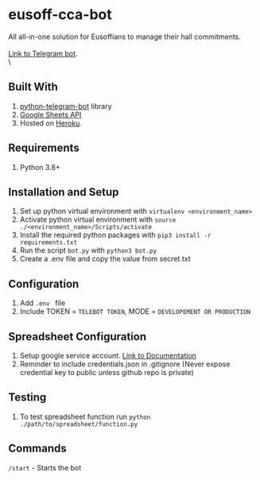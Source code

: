 # eusoff-cca-bot
All all-in-one solution for Eusoffians to manage their hall commitments.\
\
[Link to Telegram bot](t.me/EusoffCCA_Bot).\
\
## Built With
1. [python-telegram-bot](https://github.com/python-telegram-bot/python-telegram-bot) library 
2. [Google Sheets API](https://docs.gspread.org/en/latest/index.html)
3. Hosted on [Heroku](https://dashboard.heroku.com/apps).

## Requirements
1. Python 3.8+
## Installation and Setup
1. Set up python virtual environment with `virtualenv <environment_name>`
2. Activate python virtual environment with `source ./<environment_name>/Scripts/activate`
3. Install the required python packages with `pip3 install -r requirements.txt`
4. Run the script `bot.py` with `python3 bot.py`
5. Create a .env file and copy the value from secret.txt

## Configuration
1. Add `.env ` file
2. Include TOKEN = `TELEBOT TOKEN`, MODE = `DEVELOPEMENT OR PRODUCTION`

## Spreadsheet Configuration
1. Setup google service account. [Link to Documentation](https://docs.gspread.org/en/latest/oauth2.html#for-bots-using-service-account)
2. Reminder to include credentials.json in .gitignore (Never expose credential key to public unless github repo is private)
## Testing
1. To test spreadsheet function run `python ./path/to/spreadsheet/function.py`

## Commands
`/start` - Starts the bot
